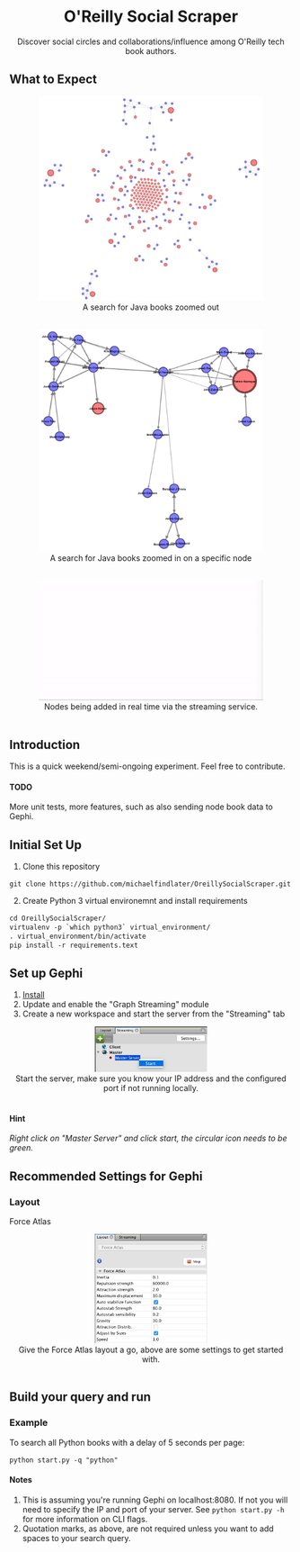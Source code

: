 <h1 align="center">O'Reilly Social Scraper</h1>

<div align="center">
Discover social circles and collaborations/influence among O'Reilly tech book authors.
</div>

## What to Expect
<div align="center">
<img width="400" src="/static/java_outer.png" alt="Search for Java books zoomed out"><br>
A search for Java books zoomed out<br><br>

<img width="400" src="/static/java_close.png" alt="Search for Java books zoomed in on a specific node"><br>
A search for Java books zoomed in on a specific node<br><br>

<img width="400" src="/static/animation.gif" alt="Animation of nodes being added"><br>
Nodes being added in real time via the streaming service.<br><br>

</div>

## Introduction
This is a quick weekend/semi-ongoing experiment. Feel free to contribute.<br>
#### TODO
More unit tests, more features, such as also sending node book data to Gephi.

## Initial Set Up
1. Clone this repository
```
git clone https://github.com/michaelfindlater/OreillySocialScraper.git
```
2. Create Python 3 virtual environemnt and install requirements
```
cd OreillySocialScraper/
virtualenv -p `which python3` virtual_environment/
. virtual_environment/bin/activate
pip install -r requirements.text
```
## Set up Gephi
1. [Install](https://gephi.org/)
2. Update and enable the "Graph Streaming" module
3. Create a new workspace and start the server from the "Streaming" tab<br>
<div align="center">
<img width="200" src="/static/gephi_server.png" alt="Search for Java books zoomed out"><br>
Start the server, make sure you know your IP address and the configured port if not running locally.<br><br>
</div>

#### Hint
_Right click on "Master Server" and click start, the circular icon needs to be green._

## Recommended Settings for Gephi
### Layout
Force Atlas
<div align="center">
<img width="200" src="/static/gephi_force_atlas.png" alt="Search for Java books zoomed out"><br>
Give the Force Atlas layout a go, above are some settings to get started with.<br><br>
</div>

## Build your query and run
### Example
To search all Python books with a delay of 5 seconds per page:
```
python start.py -q "python"
```
#### Notes
1. This is assuming you're running Gephi on localhost:8080. If not you will need to specify the IP and port of your server. See `python start.py -h` for more information on CLI flags.
2. Quotation marks, as above, are not required unless you want to add spaces to your search query.
